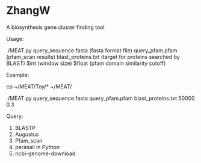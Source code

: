# ZhangW
A biosynthesis gene cluster finding tool




Usage:

./MEAT.py query_sequence.fasta (fasta format file) query_pfam.pfam (pfam_scan results) blast_proteins.txt (target for proteins searched by BLAST) $int (window size) $float (pfam domain similarity cutoff)

Example:

cp ~/MEAT/Toy/* ~/MEAT/

./MEAT.py query_sequence.fasta query_pfam.pfam blast_proteins.txt 50000 0.3



Query:


1. BLASTP
2. Augustus
3. Pfam_scan
4. parasail in Python
5. ncbi-genome-download


